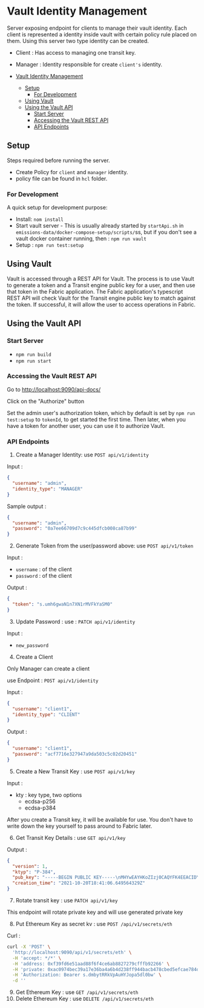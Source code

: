 # Vault Identity Management

Server exposing endpoint for clients to manage their vault identity. Each client is represented a identity inside vault with certain policy rule placed on them. Using this server two type identity can be created.

- Client : Has access to managing one transit key.
- Manager : Identity responsible for create `client's` identity.

- [Vault Identity Management](#vault-identity-management)
  - [Setup](#setup)
    - [For Development](#for-development)
  - [Using Vault](#using-vault)
  - [Using the Vault API](#using-the-vault-api)
    - [Start Server](#start-server)
    - [Accessing the Vault REST API](#accessing-the-vault-rest-api)
    - [API Endpoints](#api-endpoints)

## Setup


Steps required before running the server.

- Create Policy for `client` and `manager` identity.
- policy file can be found in `hcl` folder.

### For Development

A quick setup for development purpose:

- Install: `nom install`
- Start vault server - This is usually already started by `startApi.sh` in `emissions-data/docker-compose-setup/scripts/`ss, but if you don't see a vault docker container running, then : `npm run vault`
- Setup : `npm run test:setup`

## Using Vault

Vault is accessed through a REST API for Vault.  The process is to use Vault to generate a token and a Transit engine public key for a user, and then use that token in the Fabric application.  The Fabric application's typescript REST API will check Vault for the Transit engine public key to match against the token.  If successful, it will allow the user to access operations in Fabric.

## Using the Vault API

### Start Server

- `npm run build`
- `npm run start`

### Accessing the Vault REST API

Go to <http://localhost:9090/api-docs/>

Click on the "Authorize" button

Set the admin user's authorization token, which by default is set by `npm run test:setup` to `tokenId`, to get started the first time.  Then later, when you have a token for another user, you can use it to authorize Vault.

### API Endpoints

1. Create a Manager Identity: use `POST api/v1/identity`

Input :

```json
{
  "username": "admin",
  "identity_type": "MANAGER"
}
```

Sample output :

```json
{
  "username": "admin",
  "password": "0a7ee66709d7c9c445dfcb008ca87b99"
}
```

2. Generate Token from the user/password above: use `POST api/v1/token`

Input :

- `username` : of the client
- `password` : of the client

Output :

```json
{
  "token": "s.umh6gwaN1n7XN1rMVFkYaSM0"
}
```

3. Update Password : use : `PATCH api/v1/identity`

Input :

- `new_password`

4. Create a Client

Only Manager can create a client

use Endpoint : `POST api/v1/identity`


Input :

```json
{
  "username": "client1",
  "identity_type": "CLIENT"
}
```

Output :

```json
{
  "username": "client1",
  "password": "acf7716e327947a9da503c5c02d20451"
}
```

5. Create a New Transit Key : use `POST api/v1/key`

Input :

- kty : key type, two options
  - ecdsa-p256
  - ecdsa-p384

After you create a Transit key, it will be available for use.  You don't have to write down the key yourself to pass around to Fabric later.

6. Get Transit Key Details : use `GET api/v1/key`

Output :

```json
{
  "version": 1,
  "ktyp": "P-384",
  "pub_key": "-----BEGIN PUBLIC KEY-----\nMHYwEAYHKoZIzj0CAQYFK4EEACIDYgAEZIkOzWxOWaJk8eTxlabiFXhv63TJPDcu\nxw2yz4LhoRM78yt8OLC/DzmchdFGNCAlvxD+Wa28syo0bE7/bsd73bqYNtu6GIwV\n7A9Y7HOReFtpLm+yIUCZhz0QzgkvtxEy\n-----END PUBLIC KEY-----\n",
  "creation_time": "2021-10-20T18:41:06.649564329Z"
}
```

7. Rotate transit key : use `PATCH api/v1/key`

This endpoint will rotate private key and will use generated private key

8. Put Ethereum Key as secret kv : use `POST /api/v1/secrets/eth`

Curl :

```bash
curl -X 'POST' \
  'http://localhost:9090/api/v1/secrets/eth' \
  -H 'accept: */*' \
  -H 'address: 0xf39fd6e51aad88f6f4ce6ab8827279cfffb92266' \
  -H 'private: 0xac0974bec39a17e36ba4a6b4d238ff944bacb478cbed5efcae784d7bf4f2ff80' \
  -H 'Authorization: Bearer s.dmbytRRkVpAuHYJopa5dl0bw' \
  -d ''
```

9. Get Ethereum Key : use `GET /api/v1/secrets/eth`
10. Delete Ethereum Key : use `DELETE /api/v1/secrets/eth`